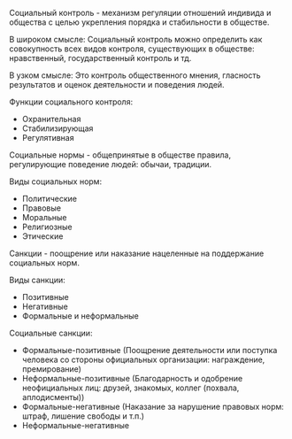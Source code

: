 Социальный контроль - механизм регуляции отношений индивида и общества с целью укрепления порядка и стабильности в обществе.

В широком смысле:
	Социальный контроль можно определить как совокупность всех видов контроля, существующих в обществе: нравственный, государственный контроль и тд.

В узком смысле:
	Это контроль общественного мнения, гласность результатов и оценок деятельности и поведения людей.

Функции социального контроля:
- Охранительная
- Стабилизирующая
- Регулятивная

Социальные нормы - общепринятые в обществе правила, регулирующие поведение людей: обычаи, традиции.

Виды социальных норм:
- Политические
- Правовые
- Моральные
- Религиозные
- Этические

Санкции - поощрение или наказание нацеленные на поддержание социальных норм.

Виды санкции:
- Позитивные
- Негативные
- Формальные и неформальные

Социальные санкции:
- Формальные-позитивные (Поощрение деятельности или поступка человека со стороны официальных организации: награждение, премирование)
- Неформальные-позитивные (Благодарность и одобрение неофициальных лиц: друзей, знакомых, коллег (похвала, аплодисменты))
- Формальные-негативные (Наказание за нарушение правовых норм: штраф, лишение свободы и т.п.)
- Неформальные-негативные